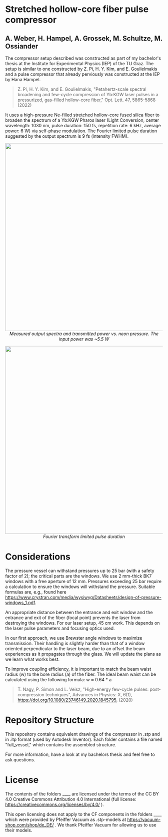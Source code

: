 # Stretched hollow-core fiber pulse compressor
## A. Weber, H. Hampel, A. Grossek, M. Schultze, M. Ossiander

The compressor setup described was constructed as part of my bachelor's thesis at the Institute for Experimental Physics (IEP) of the TU Graz. The setup is similar to one constructed by Z. Pi, H. Y. Kim, and E. Goulielmakis and a pulse compressor that already perviously was constructed at the IEP by Hana Hampel.
>Z. Pi, H. Y. Kim, and E. Goulielmakis, "Petahertz-scale spectral broadening and few-cycle compression of Yb:KGW laser pulses in a pressurized, gas-filled hollow-core fiber," Opt. Lett. 47, 5865-5868 (2022)
 
It uses a high-pressure Ne-filled stretched hollow-core fused silica fiber to broaden the spectrum of a Yb:KGW Pharos laser (Light Conversion, center wavelength: 1030 nm, pulse duration: 150 fs, repetition rate: 6 kHz, average power: 6 W) via self-phase modulation. The Fourier limited pulse duration suggested by the output spectrum is 9 fs (intensity FWHM).

<p align="center">
  <img src="https://github.com/user-attachments/assets/d56808f9-6d11-428b-9e61-e7613f694baa" width="600">
  <br>
  <em>Measured output spectra and transmitted power vs. neon pressure. The input power was ~5.5 W</em>
</p>

<p align="center">
  <img src="https://github.com/user-attachments/assets/8cb8a2ef-0e3d-4c3d-bc1a-aeede7eeac41" width="600">
  <br>
  <em>Fourier transform limited pulse duration</em>
</p>

# Considerations
The pressure vessel can withstand pressures up to 25 bar (with a safety factor of 2); the critical parts are the windows.
We use 2 mm-thick BK7 windows with a free aperture of 12 mm. Pressures exceeding 25 bar require a calculation to ensure the windows will withstand the pressure. Suitable formulas are, e.g., found here https://www.crystran.com/media/wysiwyg/Datasheets/design-of-pressure-windows_1.pdf.
 
An appropriate distance between the entrance and exit window and the entrance and exit of the fiber (focal point) prevents the laser from destroying the windows. For our laser setup, 45 cm work. This depends on the laser pulse parameters and focusing optics used.

In our first approach, we use Brewster angle windows to maximize transmission. Their handling is slightly harder than that of a window oriented perpendicular to the laser beam, due to an offset the beam experiences as it propagates through the glass. We will update the plans as we learn what works best.

To improve coupling efficiency, it is important to match the beam waist radius (w) to the bore radius (a) of the fiber. The ideal beam waist can be calculated using the following formula: w ≈ 0.64 * a 
>T. Nagy, P. Simon and L. Veisz, "High-energy few-cycle pulses: post-compression techniques", Advances in Physics: X, 6(1), 
https://doi.org/10.1080/23746149.2020.1845795, (2020)

# Repository Structure
This repository contains equivalent drawings of the compressor in .stp and in .itp format (used by Autodesk Inventor). Each folder contains a file named "full_vessel," which contains the assembled structure. 

For more information, have a look at my bachelors thesis and feel free to ask questions. 

# License
The contents of the folders ____ are licensed under the terms of the CC BY 4.0 Creative Commons Attribution 4.0 International (full license: https://creativecommons.org/licenses/by/4.0/ ).

This open licensing does not apply to the CF components in the folders ____ which were provided by Pfeiffer Vacuum as .stp-models at https://vacuum-shop.com/shop/de_DE/ . We thank Pfeiffer Vacuum for allowing us to use their models.
